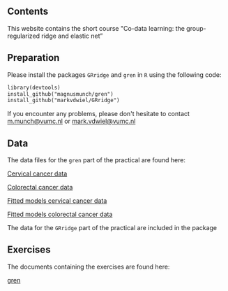 ## Contents

This website contains the short course "Co-data learning: the group-regularized ridge and elastic net”

## Preparation

Please install the packages <code>GRridge</code> and <code>gren</code> in <code>R</code> using the following code:

```markdown
library(devtools)
install_github("magnusmunch/gren")
install_github("markvdwiel/GRridge")
```

If you encounter any problems, please don't hesitate to contact m.munch@vumc.nl or mark.vdwiel@vumc.nl

## Data
The data files for the <code>gren</code> part of the practical are found here:

[Cervical cancer data](https://github.com/magnusmunch/co-data_learning/raw/master/gren_data_mir_cervical.Rdata)

[Colorectal cancer data](https://github.com/magnusmunch/co-data_learning/raw/master/gren_data_mir_colon.Rdata)

[Fitted models cervical cancer data](https://github.com/magnusmunch/co-data_learning/raw/master/gren_models_mir_cervical.Rdata)

[Fitted models colorectal cancer data](https://github.com/magnusmunch/co-data_learning/raw/master/gren_models_mir_colon.Rdata)

The data for the <code>GRridge</code> part of the practical are included in the package

## Exercises

The documents containing the exercises are found here:

[gren](https://rawgit.com/magnusmunch/co-data_learning/master/gren_practical.html)

